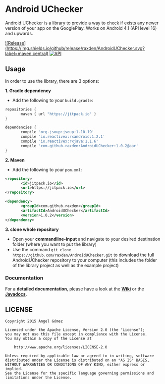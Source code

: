 Android UChecker
==========

Android UChecker is a library to provide a way to check if exists any newer version of your app on the GooglePlay. Works on Android 4.1 (API level 16) and upwards.

[![Release](https://img.shields.io/github/release/raxden/AndroidUChecker.svg?label=maven central)](https://jitpack.io/#raxden/AndroidUChecker/) [![API](https://img.shields.io/badge/API-16%2B-green.svg?style=flat)](https://android-arsenal.com/api?level=16)

## Usage

In order to use the library, there are 3 options:

**1. Gradle dependency**

 - 	Add the following to your `build.gradle`:
 ```gradle
repositories {
	    maven { url "https://jitpack.io" }
}

dependencies {
        compile 'org.jsoup:jsoup:1.10.19'
        compile 'io.reactivex:rxandroid:1.2.1'
        compile 'io.reactivex:rxjava:1.1.6'
	    compile 'com.github.raxden:AndroidUChecker:1.0.2@aar'
}
```

**2. Maven**
- Add the following to your `pom.xml`:
 ```xml
<repository>
       	<id>jitpack.io</id>
	    <url>https://jitpack.io</url>
</repository>

<dependency>
	    <groupId>com.github.raxden</groupId>
	    <artifactId>AndroidUChecker</artifactId>
	    <version>1.0.2</version>
</dependency>
```

**3. clone whole repository**
 - Open your **commandline-input** and navigate to your desired destination folder (where you want to put the library)
 - Use the command `git clone https://github.com/raxden/AndroidUChecker.git` to download the full AndroidUChecker repository to your computer (this includes the folder of the library project as well as the example project)

### Documentation 

For a **detailed documentation**, please have a look at the [**Wiki**](https://github.com/raxden/AndroidUChecker/wiki) or the [**Javadocs**](https://jitpack.io/com/github/raxden/AndroidUChecker/1.0.2/javadoc/).

## LICENSE

    Copyright 2015 Ángel Gómez

    Licensed under the Apache License, Version 2.0 (the "License");
    you may not use this file except in compliance with the License.
    You may obtain a copy of the License at

        http://www.apache.org/licenses/LICENSE-2.0

    Unless required by applicable law or agreed to in writing, software
    distributed under the License is distributed on an "AS IS" BASIS,
    WITHOUT WARRANTIES OR CONDITIONS OF ANY KIND, either express or implied.
    See the License for the specific language governing permissions and
    limitations under the License.